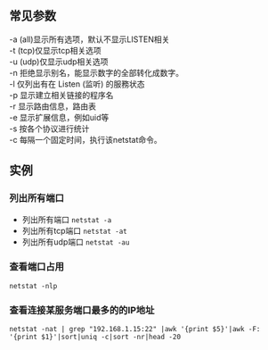 ## 常见参数
-a (all)显示所有选项，默认不显示LISTEN相关  
-t (tcp)仅显示tcp相关选项  
-u (udp)仅显示udp相关选项  
-n 拒绝显示别名，能显示数字的全部转化成数字。  
-l 仅列出有在 Listen (监听) 的服務状态  
-p 显示建立相关链接的程序名  
-r 显示路由信息，路由表  
-e 显示扩展信息，例如uid等  
-s 按各个协议进行统计  
-c 每隔一个固定时间，执行该netstat命令。  

## 实例
### 列出所有端口
* 列出所有端口 `netstat -a`
* 列出所有tcp端口 `netstat -at`
* 列出所有udp端口 `netstat -au`  

### 查看端口占用
```
netstat -nlp
```
### 查看连接某服务端口最多的的IP地址
```
netstat -nat | grep "192.168.1.15:22" |awk '{print $5}'|awk -F: '{print $1}'|sort|uniq -c|sort -nr|head -20
```